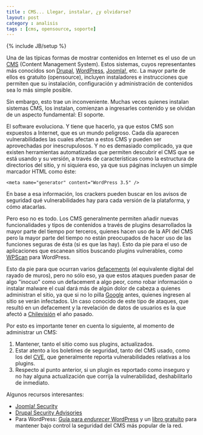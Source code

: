 ```yaml
---
title : CMS... Llegar, instalar, ¿y olvidarse?
layout: post
category : analisis
tags : [cms, opensource, soporte]
---
```

{% include JB/setup %}

Una de las típicas formas de mostrar contenidos en Internet es el uso de un
[CMS](https://es.wikipedia.org/wiki/Sistema_de_gesti%C3%B3n_de_contenidos)
(Content Management System). Estos sistemas, cuyos representantes más
conocidos son [Drupal](https://drupal.org/), [WordPress](https://wordpress.org/),
[Joomla!](http://www.joomla.org/), etc. La mayor parte de ellos es
gratuito (opensource), incluyen instaladores e instrucciones que permiten
que su instalación, configuración y administración de contenidos sea lo más
simple posible.

Sin embargo, esto trae un inconveniente. Muchas veces quienes instalan
sistemas CMS, los instalan, comienzan a ingresarles contenido y se olvidan
de un aspecto fundamental: El soporte.

El software evoluciona. Y tiene que hacerlo, ya que estos CMS son expuestos
a Internet, que es un mundo peligroso. Cada día aparecen vulnerabilidades
las cuales afectan a estos CMS y pueden ser aprovechadas por inescrupulosos.
Y no es demasiado complicado, ya que existen herramientas automatizadas que
permiten descubrir el CMS que se está usando y su versión, a través de
características como la estructura de directorios del sitio, y ni siquiera
eso, ya que sus páginas incluyen un simple marcador HTML como éste:

    <meta name="generator" content="WordPress 3.5" />

En base a esa información, los crackers pueden buscar en los avisos de
seguridad qué vulnerabilidades hay para cada versión de la plataforma, y cómo
atacarlas.

Pero eso no es todo. Los CMS generalmente permiten añadir nuevas funcionalidades
y tipos de contenidos a través de plugins desarrollados la mayor parte del
tiempo por terceros, quienes hacen uso de la API del CMS pero la mayor parte
del tiempo no están preocupados de hacer uso de las funciones seguras de ésta (si
es que las hay). Esto da pie para el uso de aplicaciones que escanean sitios
buscando plugins vulnerables, como [WPScan](http://wpscan.org/) para WordPress.

Esto da pie para que ocurran varios
[defacements](https://en.wikipedia.org/wiki/Website_defacement) (el equivalente
digital del rayado de muros), pero no sólo eso, ya que estos ataques pueden pasar
de algo "inocuo" como un defacement a algo peor, como robar información o instalar
malware el cual dará más de algún dolor de cabeza a quienes administran el sitio,
ya que si no lo pilla [Google](https://en.wikipedia.org/wiki/Google_Safe_Browsing)
antes, quienes ingresen al sitio se verán infectados. Un caso conocido de este tipo
de ataques, que resultó en un defacement y la revelación de datos de usuarios es la
que afectó a [Chilevisión](http://www.emol.com/noticias/magazine/2012/08/06/554375/organizacion-peruana-hackea-sitio-web-de-chilevision.html)
el año pasado.

Por esto es importante tener en cuenta lo siguiente, al momento de administrar
un CMS:

 1. Mantener, tanto el sitio como sus plugins, actualizados.
 2. Estar atento a los boletines de seguridad, tanto del CMS usado, como los
del [CVE](https://cve.mitre.org/), que generalmente reporta vulnerabilidades
relativas a los plugins.
 3. Respecto al punto anterior, si un plugin es reportado como inseguro y no
hay alguna actualización que corrija la vulnerabilidad, deshabilitarlo de
inmediato.

Algunos recursos interesantes:

 * [Joomla! Security](http://docs.joomla.org/Security)
 * [Drupal Security Advisories](https://drupal.org/security)
 * Para WordPress: [Guía para _endurecer_ WordPress](https://codex.wordpress.org/Hardening_WordPress)
y un [libro gratuito](http://build.codepoet.com/2012/07/10/locking-down-wordpress/)
para mantener bajo control la seguridad del CMS más popular de la red.
